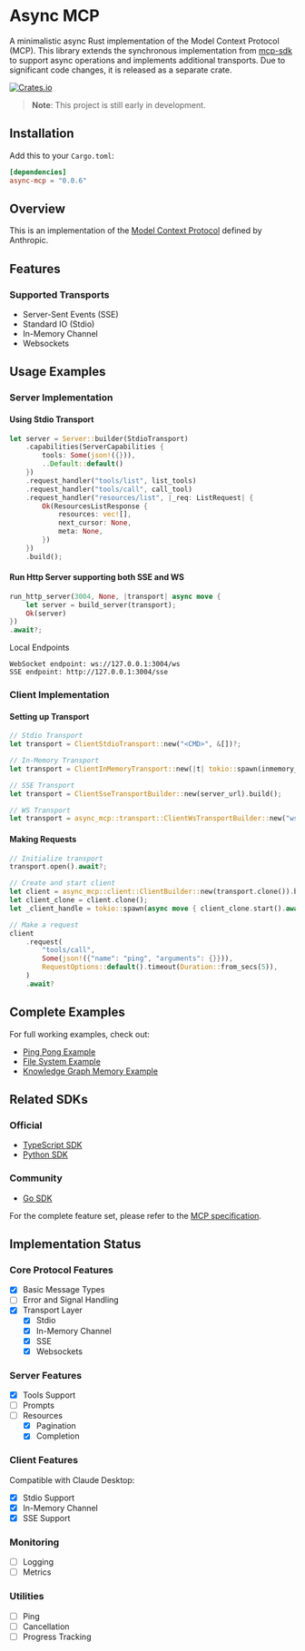# Async MCP
A minimalistic async Rust implementation of the Model Context Protocol (MCP). This library extends the synchronous implementation from [mcp-sdk](https://github.com/AntigmaLabs/mcp-sdk) to support async operations and implements additional transports. Due to significant code changes, it is released as a separate crate.

[![Crates.io](https://img.shields.io/crates/v/async-mcp)](https://crates.io/crates/async-mcp)

> **Note**: This project is still early in development.

## Installation

Add this to your `Cargo.toml`:

```toml
[dependencies]
async-mcp = "0.0.6"
```

## Overview
This is an implementation of the [Model Context Protocol](https://github.com/modelcontextprotocol) defined by Anthropic.

## Features

### Supported Transports
- Server-Sent Events (SSE)
- Standard IO (Stdio) 
- In-Memory Channel
- Websockets

## Usage Examples

### Server Implementation

#### Using Stdio Transport
```rust
let server = Server::builder(StdioTransport)
    .capabilities(ServerCapabilities {
        tools: Some(json!({})),
        ..Default::default()
    })
    .request_handler("tools/list", list_tools)
    .request_handler("tools/call", call_tool)
    .request_handler("resources/list", |_req: ListRequest| {
        Ok(ResourcesListResponse {
            resources: vec![],
            next_cursor: None,
            meta: None,
        })
    })
    .build();
```

#### Run Http Server supporting both SSE and WS 
```rust
run_http_server(3004, None, |transport| async move {
    let server = build_server(transport);
    Ok(server)
})
.await?;
```

Local Endpoints
```
WebSocket endpoint: ws://127.0.0.1:3004/ws
SSE endpoint: http://127.0.0.1:3004/sse
```

### Client Implementation

#### Setting up Transport
```rust
// Stdio Transport
let transport = ClientStdioTransport::new("<CMD>", &[])?;

// In-Memory Transport
let transport = ClientInMemoryTransport::new(|t| tokio::spawn(inmemory_server(t)));

// SSE Transport
let transport = ClientSseTransportBuilder::new(server_url).build();

// WS Transport
let transport = async_mcp::transport::ClientWsTransportBuilder::new("ws://localhost:3004/ws".to_string()).build();
```

#### Making Requests
```rust
// Initialize transport
transport.open().await?;

// Create and start client
let client = async_mcp::client::ClientBuilder::new(transport.clone()).build();
let client_clone = client.clone();
let _client_handle = tokio::spawn(async move { client_clone.start().await });

// Make a request
client
    .request(
        "tools/call",
        Some(json!({"name": "ping", "arguments": {}})),
        RequestOptions::default().timeout(Duration::from_secs(5)),
    )
    .await?
```

## Complete Examples
For full working examples, check out:
- [Ping Pong Example](./examples/pingpong/)
- [File System Example](examples/file_system/README.md)
- [Knowledge Graph Memory Example](examples/knowledge_graph_memory/README.md)

## Related SDKs

### Official
- [TypeScript SDK](https://github.com/modelcontextprotocol/typescript-sdk)
- [Python SDK](https://github.com/modelcontextprotocol/python-sdk)

### Community
- [Go SDK](https://github.com/mark3labs/mcp-go)

For the complete feature set, please refer to the [MCP specification](https://spec.modelcontextprotocol.io/).

## Implementation Status

### Core Protocol Features
- [x] Basic Message Types
- [ ] Error and Signal Handling
- [x] Transport Layer
  - [x] Stdio
  - [x] In-Memory Channel
  - [x] SSE
  - [x] Websockets

### Server Features
- [x] Tools Support
- [ ] Prompts
- [ ] Resources
  - [x] Pagination
  - [x] Completion

### Client Features
Compatible with Claude Desktop:
- [x] Stdio Support
- [x] In-Memory Channel
- [x] SSE Support

### Monitoring
- [ ] Logging
- [ ] Metrics

### Utilities
- [ ] Ping
- [ ] Cancellation
- [ ] Progress Tracking
